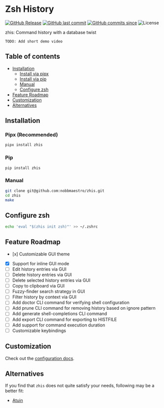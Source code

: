 # Zsh History

[![GitHub Release](https://img.shields.io/github/v/release/nobbmaestro/zhis)](github-release)
[![GitHub last commit](https://img.shields.io/github/last-commit/nobbmaestro/zhis/development)](github-last-commit)
[![GitHub commits since](https://img.shields.io/github/commits-since/nobbmaestro/zhis/v0.1.2/development)](githut-commits-since)
![License](https://img.shields.io/github/license/nobbmaestro/zhis)

zhis: Command history with a database twist

`TODO: Add short demo video`

## Table of contents

- [Installation](#installation)
  - [Install via pipx](#pipx)
  - [Install via pip](#pip)
  - [Manual](#manual)
  - [Configure zsh](#configure-zsh)
- [Feature Roadmap](#feature-roadmap)
- [Customization](#customization)
- [Alternatives](#alternatives)

## Installation

### Pipx (Recommended)

```sh
pipx install zhis
```

### Pip

```sh
pip install zhis
```

### Manual

```sh
git clone git@github.com:nobbmaestro/zhis.git
cd zhis
make
```

## Configure zsh

```sh
echo 'eval "$(zhis init zsh)"' >> ~/.zshrc
```

## Feature Roadmap

- [x] Customizable GUI theme
- [x] Support for inline GUI mode
- [ ] Edit history entries via GUI
- [ ] Delete history entries via GUI
- [ ] Delete selected history entries via GUI
- [ ] Copy to clipboard via GUI
- [ ] Fuzzy-finder search strategy in GUI
- [ ] Filter history by context via GUI
- [ ] Add doctor CLI command for verifying shell configuration
- [ ] Add prune CLI command for removing history based on ignore pattern
- [ ] Add generate shell-completions CLI command
- [ ] Add export CLI command for exporting to HISTFILE
- [ ] Add support for command execution duration
- [ ] Customizable keybindings

## Customization

Check out the [configuration docs](docs/config.md).

## Alternatives

If you find that `zhis` does not quite satisfy your needs, following may be a better fit:

- [Atuin](https://github.com/atuinsh/atuin)
